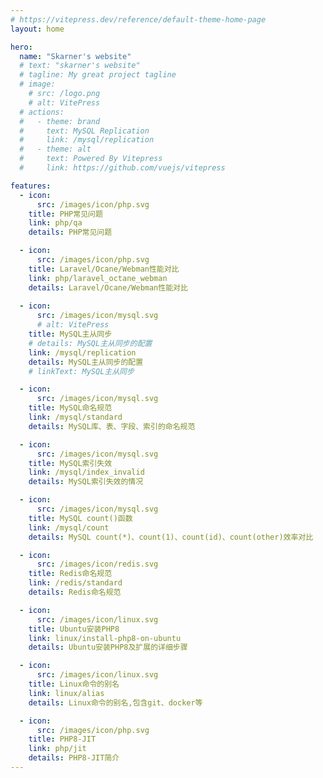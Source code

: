 ```yaml
---
# https://vitepress.dev/reference/default-theme-home-page
layout: home

hero:
  name: "Skarner's website"
  # text: "skarner's website"
  # tagline: My great project tagline
  # image:
    # src: /logo.png
    # alt: VitePress
  # actions:
  #   - theme: brand
  #     text: MySQL Replication
  #     link: /mysql/replication
  #   - theme: alt
  #     text: Powered By Vitepress
  #     link: https://github.com/vuejs/vitepress

features:
  - icon:
      src: /images/icon/php.svg
    title: PHP常见问题
    link: php/qa
    details: PHP常见问题

  - icon:
      src: /images/icon/php.svg
    title: Laravel/Ocane/Webman性能对比
    link: php/laravel_octane_webman
    details: Laravel/Ocane/Webman性能对比
    
  - icon:
      src: /images/icon/mysql.svg
      # alt: VitePress
    title: MySQL主从同步
    # details: MySQL主从同步的配置
    link: /mysql/replication
    details: MySQL主从同步的配置
    # linkText: MySQL主从同步

  - icon:
      src: /images/icon/mysql.svg
    title: MySQL命名规范
    link: /mysql/standard
    details: MySQL库、表、字段、索引的命名规范

  - icon:
      src: /images/icon/mysql.svg
    title: MySQL索引失效
    link: /mysql/index_invalid
    details: MySQL索引失效的情况

  - icon:
      src: /images/icon/mysql.svg
    title: MySQL count()函数
    link: /mysql/count
    details: MySQL count(*)、count(1)、count(id)、count(other)效率对比

  - icon:
      src: /images/icon/redis.svg
    title: Redis命名规范
    link: /redis/standard
    details: Redis命名规范

  - icon:
      src: /images/icon/linux.svg
    title: Ubuntu安装PHP8
    link: linux/install-php8-on-ubuntu
    details: Ubuntu安装PHP8及扩展的详细步骤

  - icon:
      src: /images/icon/linux.svg
    title: Linux命令的别名
    link: linux/alias
    details: Linux命令的别名,包含git、docker等

  - icon:
      src: /images/icon/php.svg
    title: PHP8-JIT
    link: php/jit
    details: PHP8-JIT简介
---
```


